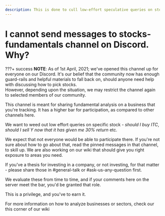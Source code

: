 ```yaml
---
description: This is done to cull low-effort speculative queries on stocks. Share your thesis in the popular channels. You'd be able to earn the role to post in that channel.
---
```


# I cannot send messages to stocks-fundamentals channel on Discord. Why?

???+ success
    **NOTE**: As of 1st April, 2021; we've opened this channel up for everyone on our Discord. It's our belief that the community now has enough guard-rails and helpful materials to fall back on, should anyone need help with discussing how to pick stocks.  
    However, depending upon the situation, we may restrict the channel again to selected members of our community.

This channel is meant for sharing fundamental analysis on a business that you're tracking. It has a higher bar for participation, as compared to other channels here.

We want to weed out low effort queries on specific stock - *should I buy ITC*, *should I sell Y now that it has given me 30% return* etc.

We expect that not everyone would be able to participate there. If you're not sure about how to go about that, read the pinned messages in that channel, to skill up. We are also working on our wiki that should give you right exposure to areas you need.

If you've a thesis for investing in a company, or not investing, for that matter - please share those in #general-talk or #ask-us-any-question first.

We evaluate these from time to time, and if your comments here on the server meet the bar, you'd be granted that role.

This is a privilege, and you've to earn it.

For more information on how to analyze businesses or sectors, check our this corner of our wiki
